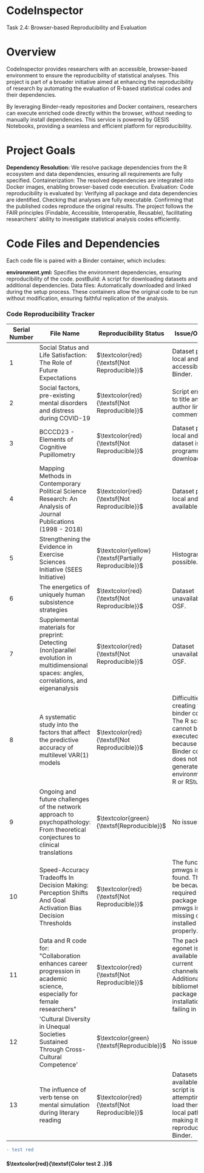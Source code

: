 # CodeInspector
Task 2.4: Browser-based Reproducibility and Evaluation

# Overview
CodeInspector provides researchers with an accessible, browser-based environment to ensure the reproducibility of statistical analyses. This project is part of a broader initiative aimed at enhancing the reproducibility of research by automating the evaluation of R-based statistical codes and their dependencies.

By leveraging Binder-ready repositories and Docker containers, researchers can execute enriched code directly within the browser, without needing to manually install dependencies. This service is powered by GESIS Notebooks, providing a seamless and efficient platform for reproducibility.

# Project Goals
**Dependency Resolution:** We resolve package dependencies from the R ecosystem and data dependencies, ensuring all requirements are fully specified.
Containerization: The resolved dependencies are integrated into Docker images, enabling browser-based code execution.
Evaluation: Code reproducibility is evaluated by:
Verifying all package and data dependencies are identified.
Checking that analyses are fully executable.
Confirming that the published codes reproduce the original results.
The project follows the FAIR principles (Findable, Accessible, Interoperable, Reusable), facilitating researchers' ability to investigate statistical analysis codes efficiently.

# Code Files and Dependencies
Each code file is paired with a Binder container, which includes:

**environment.yml:** Specifies the environment dependencies, ensuring reproducibility of the code.
postBuild: A script for downloading datasets and additional dependencies.
Data files: Automatically downloaded and linked during the setup process.
These containers allow the original code to be run without modification, ensuring faithful replication of the analysis.

### Code Reproducibility Tracker

| **Serial Number** | **File Name**                           | **Reproducibility Status** | **Issue/Obstacle**                                                                                                             |
|-------------------|-----------------------------------------|----------------------------|--------------------------------------------------------------------------------------------------------------------------------|
| 1                 | Social Status and Life Satisfaction: The Role of Future Expectations  | $\textcolor{red}{\textsf{Not Reproducible}}$  | Dataset path is local and not accessible in Binder.                                                                                                              |
| 2                 | Social factors, pre-existing mental disorders and distress during COVID-19  | $\textcolor{red}{\textsf{Not Reproducible}}$  | Script errors due to title and author lines not commented out.                                                                                          |
| 3                 | BCCCD23 - Elements of Cognitive Pupillometry  | $\textcolor{red}{\textsf{Not Reproducible}}$             | Dataset path is local and the dataset is not programmatically downloaded.                                                                                                      |
| 4                 | Mapping Methods in Contemporary Political Science Research: An Analysis of Journal Publications (1998 - 2018) | $\textcolor{red}{\textsf{Not Reproducible}}$             | Dataset path is local and not available on OSF.                                                        |
| 5                 | Strengthening the Evidence in Exercise Sciences Initiative (SEES Initiative) | $\textcolor{yellow}{\textsf{Partially Reproducible}}$   | Histogram not possible.                                                                                                                           |
| 6                 | The energetics of uniquely human subsistence strategies  | $\textcolor{red}{\textsf{Not Reproducible}}$ | Dataset unavailable on OSF.           |
| 7                 | Supplemental materials for preprint: Detecting (non)parallel evolution in multidimensional spaces: angles, correlations, and eigenanalysis | $\textcolor{red}{\textsf{Not Reproducible}}$ | Dataset unavailable on OSF.                                                                      |
| 8                 | A systematic study into the factors that affect the predictive accuracy of multilevel VAR(1) models | $\textcolor{red}{\textsf{Not Reproducible}}$             | Difficulties while creating the binder container. The R script cannot be executed because the Binder container does not generate an environment with R or RStudio.                                                                                               |
| 9                 | Ongoing and future challenges of the network approach to psychopathology: From theoretical conjectures to clinical translations | $\textcolor{green}{\textsf{Reproducible}}$   | No issues.                                                                                         |
| 10                | Speed-Accuracy Tradeoffs In Decision Making: Perception Shifts And Goal Activation Bias Decision Thresholds  | $\textcolor{red}{\textsf{Not Reproducible}}$   | The function pmwgs is not found. This could be because the required package for pmwgs is missing or not installed properly.    |                                                                                                          
| 11                | Data and R code for: "Collaboration enhances career progression in academic science, especially for female researchers" | $\textcolor{red}{\textsf{Not Reproducible}}$ | The package r-egonet is not available in the current channels. Additionally, bibliometrix package installation is failing in Binder.   |                                                                                                                          
| 12                | 'Cultural Diversity in Unequal Societies Sustained Through Cross-Cultural Competence'| $\textcolor{green}{\textsf{Reproducible}}$ | No issues. |
| 13       | The influence of verb tense on mental simulation during literary reading | $\textcolor{red}{\textsf{Not Reproducible}}$ | Datasets are available but the script is attempting to load them from a local path, making it not reproducible in Binder. |

                                                                                                               
                                                                                                                                     

```diff
- test red
```

#### $\textcolor{red}{\textsf{Color test 2 .}}$

